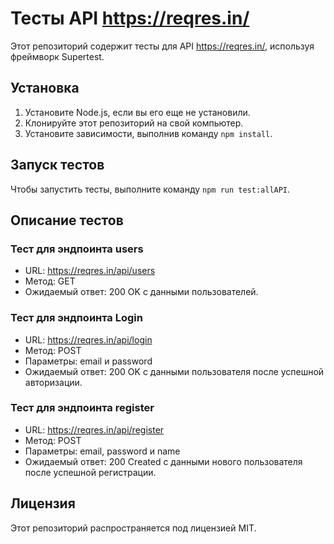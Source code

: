 # Тесты API https://reqres.in/

Этот репозиторий содержит тесты для API https://reqres.in/, используя фреймворк Supertest.

## Установка

1. Установите Node.js, если вы его еще не установили.
2. Клонируйте этот репозиторий на свой компьютер.
3. Установите зависимости, выполнив команду `npm install`.

## Запуск тестов

Чтобы запустить тесты, выполните команду `npm run test:allAPI`.

## Описание тестов

### Тест для эндпоинта users

- URL: https://reqres.in/api/users
- Метод: GET
- Ожидаемый ответ: 200 OK с данными пользователей.

### Тест для эндпоинта Login

- URL: https://reqres.in/api/login
- Метод: POST
- Параметры: email и password
- Ожидаемый ответ: 200 OK с данными пользователя после успешной авторизации.

### Тест для эндпоинта register

- URL: https://reqres.in/api/register
- Метод: POST
- Параметры: email, password и name
- Ожидаемый ответ: 200 Created с данными нового пользователя после успешной регистрации.

## Лицензия

Этот репозиторий распространяется под лицензией MIT.